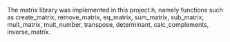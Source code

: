 The matrix library was implemented in this project.h, namely functions such as create_matrix, remove_matrix, eq_matrix, sum_matrix, sub_matrix, mult_matrix, mult_number, transpose, determinant, calc_complements, inverse_matrix.
